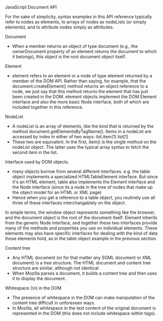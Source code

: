 JavaScript Document API

For the sake of simplicity, syntax examples in this API reference typically refer to nodes as elements, to arrays of nodes as nodeLists (or simply elements), and to attribute nodes simply as attributes.

Document
- When a member returns an object of type document (e.g., the ownerDocument property of an element returns the document to which it belongs), this object is the root document object itself. 

Element
- element refers to an element or a node of type element returned by a member of the DOM API. Rather than saying, for example, that the document.createElement() method returns an object reference to a node, we just say that this method returns the element that has just been created in the DOM. element objects implement the DOM Element interface and also the more basic Node interface, both of which are included together in this reference.

NodeList
- A nodeList is an array of elements, like the kind that is returned by the method document.getElementsByTagName(). Items in a nodeList are accessed by index in either of two ways:
list.item(1)
list[1]
- These two are equivalent. In the first, item() is the single method on the nodeList object. The latter uses the typical array syntax to fetch the second item in the list.

Interface used by DOM objects.
- many objects borrow from several different interfaces. e.g. the table object implements a specialized HTMLTableElement interface. But since it's an HTML element, table also implements the Element interface and the Node interface (since its a node in the tree of nodes that make up the object model for an HTML or XML page)
- Hence when you get a reference to a table object, you routinely use all three of these interfaces interchangablely on the object.

In simple terms, the window object represents something like the browser, and the document object is the root of the document itself. 
Element inherits from the generic Node interface, and together these two interfaces provide many of the methods and properties you use on individual elements. 
These elements may also have specific interfaces for dealing with the kind of data those elements hold, as in the table object example in the previous section.

Content tree
- Any HTML document (or for that matter any SGML document or XML document) is a tree structure. The HTML document and content tree structure are similar, although not identical 
- When Mozilla parses a document, it builds a content tree and then uses it to display the document.

Whitespace (\n) in the DOM
- The presence of whitespace in the DOM can make manipulation of the content tree difficult in unforeseen ways. 
- In Mozilla, all whitespace in the text content of the original document is represented in the DOM (this does not include whitespace within tags).

